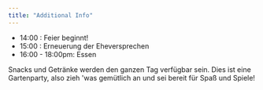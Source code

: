 ```yaml
---
title: "Additional Info"
---
```


- 14:00 : Feier beginnt!
- 15:00 : Erneuerung der Eheversprechen
- 16:00 - 18:00pm: Essen

Snacks und Getränke werden den ganzen Tag verfügbar sein. Dies ist eine Gartenparty, also zieh 'was gemütlich an und sei bereit für Spaß und Spiele!
